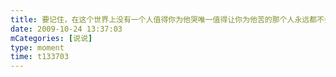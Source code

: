 ```yaml
---
title: 要记住，在这个世界上没有一个人值得你为他哭唯一值得让你为他苦的那个人永远都不会让你哭...
date: 2009-10-24 13:37:03
mCategories: [说说]
type: moment
time: t133703
---
```


